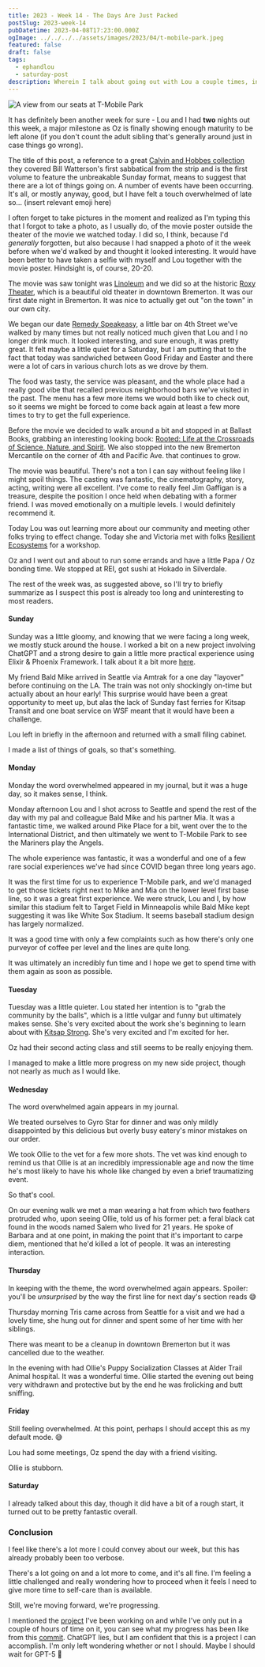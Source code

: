 ```yaml
---
title: 2023 - Week 14 - The Days Are Just Packed
postSlug: 2023-week-14
pubDatetime: 2023-04-08T17:23:00.000Z
ogImage: ../../../../assets/images/2023/04/t-mobile-park.jpeg
featured: false
draft: false
tags:
  - ephandlou
  - saturday-post
description: Wherein I talk about going out with Lou a couple times, including a movie at the Roxy & dinner at Remedy Speakeasy, Ollie's first puppy class, Lou and I meeting up with friends from out of town in Seattle and catching a game at T-Mobile Park, and various other things of interest from our week
---
```


![A view from our seats at T-Mobile Park](@/assets/images/2023/04/t-mobile-park.jpeg)

It has definitely been another week for sure - Lou and I had **two** nights out this week, a major milestone as Oz is finally showing enough maturity to be left alone (if you don't count the adult sibling that's generally around just in case things go wrong).

The title of this post, a reference to a great [Calvin and Hobbes collection](https://www.goodreads.com/book/show/24818.The_Days_Are_Just_Packed) they covered Bill Watterson's first sabbatical from the strip and is the first volume to feature the unbreakable Sunday format, means to suggest that there are a lot of things going on. A number of events have been occurring. It's all, or mostly anyway, good, but I have felt a touch overwhelmed of late so... (insert relevant emoji here)

I often forget to take pictures in the moment and realized as I'm typing this that I forgot to take a photo, as I usually do, of the movie poster outside the theater of the movie we watched today. I did so, I think, because I'd _generally_ forgotten, but also because I had snapped a photo of it the week before when we'd walked by and thought it looked interesting. It would have been better to have taken a selfie with myself and Lou together with the movie poster. Hindsight is, of course, 20-20.

The movie was saw tonight was [Linoleum](https://www.imdb.com/title/tt13483866/) and we did so at the historic [Roxy Theater](https://roxybremerton.org/), which is a beautiful old theater in downtown Bremerton. It was our first date night in Bremerton. It was nice to actually get out "on the town" in our own city.

We began our date [Remedy Speakeasy](https://www.remedyspeakeasy.com/), a little bar on 4th Street we've walked by many times but not really noticed much given that Lou and I no longer drink much. It looked interesting, and sure enough, it was pretty great. It felt maybe a little quiet for a Saturday, but I am putting that to the fact that today was sandwiched between Good Friday and Easter and there were a lot of cars in various church lots as we drove by them.

The food was tasty, the service was pleasant, and the whole place had a really good vibe that recalled previous neighborhood bars we've visited in the past. The menu has a few more items we would both like to check out, so it seems we might be forced to come back again at least a few more times to try to get the full experience.

Before the movie we decided to walk around a bit and stopped in at Ballast Books, grabbing an interesting looking book: [Rooted: Life at the Crossroads of Science, Nature, and Spirit](https://www.goodreads.com/book/show/55277028-rooted). We also stopped into the new Bremerton Mercantile on the corner of 4th and Pacific Ave. that continues to grow.

The movie was beautiful. There's not a ton I can say without feeling like I might spoil things. The casting was fantastic, the cinematography, story, acting, writing were all excellent. I've come to really feel Jim Gaffigan is a treasure, despite the position I once held when debating with a former friend. I was moved emotionally on a multiple levels. I would definitely recommend it.

Today Lou was out learning more about our community and meeting other folks trying to effect change. Today she and Victoria met with folks [Resilient Ecosystems](https://www.reseco.org/) for a workshop.

Oz and I went out and about to run some errands and have a little Papa / Oz bonding time. We stopped at REI, got sushi at Hokado in Silverdale.

The rest of the week was, as suggested above, so I'll try to briefly summarize as I suspect this post is already too long and uninteresting to most readers.

#### Sunday

Sunday was a little gloomy, and knowing that we were facing a long week, we mostly stuck around the house. I worked a bit on a new project involving ChatGPT and a strong desire to gain a little more practical experience using Elixir & Phoenix Framework. I talk about it a bit more [here](https://ephbaum.dev/2023-04-02-project-blog-elxrbb-innaugural-entry/).

My friend Bald Mike arrived in Seattle via Amtrak for a one day "layover" before continuing on the LA. The train was not only shockingly on-time but actually about an hour early! This surprise would have been a great opportunity to meet up, but alas the lack of Sunday fast ferries for Kitsap Transit and one boat service on WSF meant that it would have been a challenge.

Lou left in briefly in the afternoon and returned with a small filing cabinet.

I made a list of things of goals, so that's something.

#### Monday

Monday the word overwhelmed appeared in my journal, but it was a huge day, so it makes sense, I think.

Monday afternoon Lou and I shot across to Seattle and spend the rest of the day with my pal and colleague Bald Mike and his partner Mia. It was a fantastic time, we walked around Pike Place for a bit, went over the to the International District, and then ultimately we went to T-Mobile Park to see the Mariners play the Angels.

The whole experience was fantastic, it was a wonderful and one of a few rare social experiences we've had since COVID began three long years ago.

It was the first time for us to experience T-Mobile park, and we'd managed to get those tickets right next to Mike and Mia on the lower level first base line, so it was a great first experience. We were struck, Lou and I, by how similar this stadium felt to Target Field in Minneapolis while Bald Mike kept suggesting it was like White Sox Stadium. It seems baseball stadium design has largely normalized.

It was a good time with only a few complaints such as how there's only one purveyor of coffee per level and the lines are quite long.

It was ultimately an incredibly fun time and I hope we get to spend time with them again as soon as possible.

#### Tuesday

Tuesday was a little quieter. Lou stated her intention is to "grab the community by the balls", which is a little vulgar and funny but ultimately makes sense. She's very excited about the work she's beginning to learn about with [Kitsap Strong](https://www.kitsapstrong.org/). She's very excited and I'm excited for her.

Oz had their second acting class and still seems to be really enjoying them.

I managed to make a little more progress on my new side project, though not nearly as much as I would like.

#### Wednesday

The word overwhelmed again appears in my journal.

We treated ourselves to Gyro Star for dinner and was only mildly disappointed by this delicious but overly busy eatery's minor mistakes on our order.

We took Ollie to the vet for a few more shots. The vet was kind enough to remind us that Ollie is at an incredibly impressionable age and now the time he's most likely to have his whole like changed by even a brief traumatizing event.

So that's cool.

On our evening walk we met a man wearing a hat from which two feathers protruded who, upon seeing Ollie, told us of his former pet: a feral black cat found in the woods named Salem who lived for 21 years. He spoke of Barbara and at one point, in making the point that it's important to carpe diem, mentioned that he'd killed a lot of people. It was an interesting interaction.

#### Thursday

In keeping with the theme, the word overwhelmed again appears. Spoiler: you'll be _unsurprised_ by the way the first line for next day's section reads 😅

Thursday morning Tris came across from Seattle for a visit and we had a lovely time, she hung out for dinner and spent some of her time with her siblings.

There was meant to be a cleanup in downtown Bremerton but it was cancelled due to the weather.

In the evening with had Ollie's Puppy Socialization Classes at Alder Trail Animal hospital. It was a wonderful time. Ollie started the evening out being very withdrawn and protective but by the end he was frolicking and butt sniffing.

#### Friday

Still feeling overwhelmed. At this point, perhaps I should accept this as my default mode. 😅

Lou had some meetings, Oz spend the day with a friend visiting.

Ollie is stubborn.

#### Saturday

I already talked about this day, though it did have a bit of a rough start, it turned out to be pretty fantastic overall.

### Conclusion

I feel like there's a lot more I could convey about our week, but this has already probably been too verbose.

There's a lot going on and a lot more to come, and it's all fine. I'm feeling a little challenged and really wondering how to proceed when it feels I need to give more time to self-care than is available.

Still, we're moving forward, we're progressing.

I mentioned the [project](https://github.com/ephbaum/elxrBB-tutorial) I've been working on and while I've only put in a couple of hours of time on it, you can see what my progress has been like from this [commit](https://github.com/ephbaum/elxrBB-tutorial/commit/50edab8f630cb427f04be4d99140a25eacee2b64). ChatGPT lies, but I am confident that this is a project I can accomplish. I'm only left wondering whether or not I should. Maybe I should wait for GPT-5 🤣
